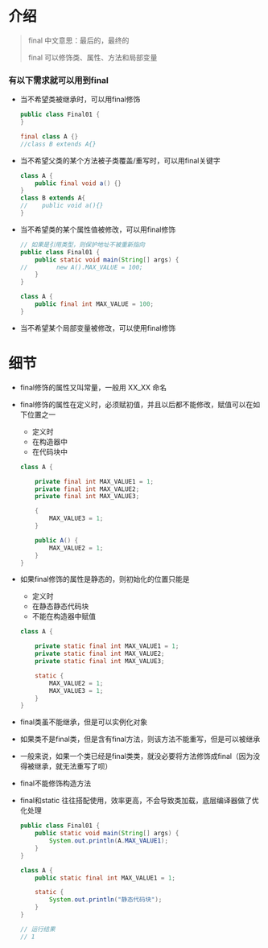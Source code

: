 # 介绍

> final 中文意思：最后的，最终的
>
> final 可以修饰类、属性、方法和局部变量

### 有以下需求就可以用到final

* 当不希望类被继承时，可以用final修饰

  ```java
  public class Final01 {
  }
  
  final class A {}
  //class B extends A{}
  ```

* 当不希望父类的某个方法被子类覆盖/重写时，可以用final关键字

  ```java
  class A {
      public final void a() {}
  }
  class B extends A{
  //    public void a(){}
  }
  ```

* 当不希望类的某个属性值被修改，可以用final修饰

  ```java
  // 如果是引用类型，则保护地址不被重新指向
  public class Final01 {
      public static void main(String[] args) {
  //        new A().MAX_VALUE = 100;
      }
  }
  
  class A {
      public final int MAX_VALUE = 100;
  }
  ```

* 当不希望某个局部变量被修改，可以使用final修饰



# 细节

* final修饰的属性又叫常量，一般用 XX_XX 命名

* final修饰的属性在定义时，必须赋初值，并且以后都不能修改，赋值可以在如下位置之一

  * 定义时
  * 在构造器中
  * 在代码块中

  ```java
  class A {
  
      private final int MAX_VALUE1 = 1;
      private final int MAX_VALUE2;
      private final int MAX_VALUE3;
  
      {
          MAX_VALUE3 = 1;
      }
  
      public A() {
          MAX_VALUE2 = 1;
      }
  }
  ```

* 如果final修饰的属性是静态的，则初始化的位置只能是

  * 定义时
  * 在静态静态代码块
  * 不能在构造器中赋值

  ```java
  class A {
  
      private static final int MAX_VALUE1 = 1;
      private static final int MAX_VALUE2;
      private static final int MAX_VALUE3;
  
      static {
          MAX_VALUE2 = 1;
          MAX_VALUE3 = 1;
      }
  }
  ```

* final类虽不能继承，但是可以实例化对象

* 如果类不是final类，但是含有final方法，则该方法不能重写，但是可以被继承

* 一般来说，如果一个类已经是final类类，就没必要将方法修饰成final（因为没得被继承，就无法重写了呗）

* final不能修饰构造方法

* final和static 往往搭配使用，效率更高，不会导致类加载，底层编译器做了优化处理

  ```java
  public class Final01 {
      public static void main(String[] args) {
          System.out.println(A.MAX_VALUE1);
      }
  }
  
  class A {
      public static final int MAX_VALUE1 = 1;
  
      static {
          System.out.println("静态代码块");
      }
  }
  
  // 运行结果
  // 1
  ```

  